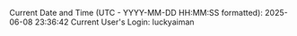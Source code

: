 Current Date and Time (UTC - YYYY-MM-DD HH:MM:SS formatted): 2025-06-08 23:36:42
Current User's Login: luckyaiman
